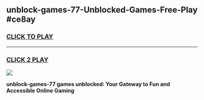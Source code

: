
## unblock-games-77-Unblocked-Games-Free-Play #ce8ay
<h3>
<a href="https://us.freeplayer.one?title=unblock-games-77&ref=9M">CLICK TO PLAY</a></h3>
<hr>

<h3>
<a href="https://us.freeplayer.one?title=unblock-games-77&ref=9M">CLICK 2 PLAY</a>
  
</h3>

<a href="https://us.freeplayer.one?title=unblock-games-77&ref=9M"><img src="https://clearcache.store/games.png"></a>


**unblock-games-77 games unblocked: Your Gateway to Fun and Accessible Online Gaming**
